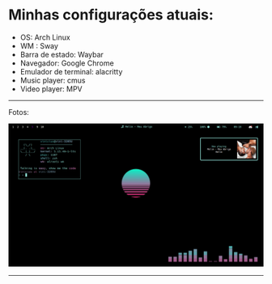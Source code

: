 # Minhas configurações atuais:
- OS: Arch Linux
- WM : Sway
- Barra de estado: Waybar
- Navegador: Google Chrome
- Emulador de terminal: alacritty
- Music player: cmus
- Video player: MPV

----------------------------------------
Fotos:

![](./print.png)

------------------------------------------
